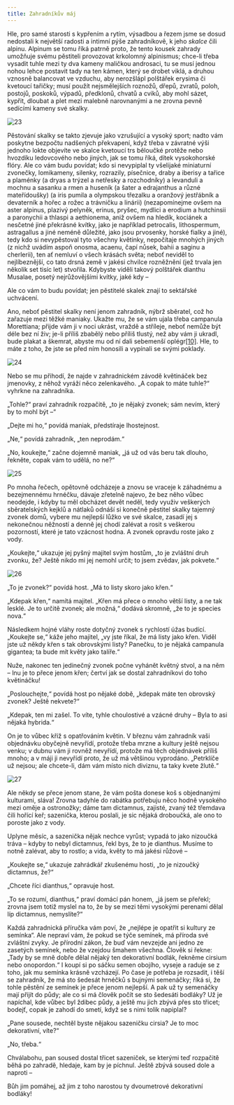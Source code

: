 ```yaml
---
title: Zahradníkův máj
---
```


Hle, pro samé starosti s kypřením a rytím, výsadbou a řezem jsme se dosud nedostali k největší radosti a intimní pýše zahradníkově, k jeho _skalce_ čili alpinu. Alpinum se tomu říká patrně proto, že tento kousek zahrady umožňuje svému pěstiteli provozovat krkolomný alpinismus; chce-li třeba vysadit tuhle mezi ty dva kameny maličkou androsaci, tu se musí jednou nohou lehce postavit tady na ten kámen, který se drobet viklá, a druhou vznosně balancovat ve vzduchu, aby nerozšlápl polštářek erysima či kvetoucí tařičky; musí použít nejsmělejších roznožů, dřepů, zvratů, poloh, postojů, poskoků, výpadů, předklonů, chvatů a cviků, aby mohl sázet, kypřit, dloubat a plet mezi malebně narovnanými a ne zrovna pevně sedícími kameny své skalky.

![23](./resources/23.jpg)  

Pěstování skalky se takto zjevuje jako vzrušující a vysoký sport; nadto vám poskytne bezpočtu nadšených překvapení, když třeba v závratné výši jednoho lokte objevíte ve skalce kvetoucí trs běloučké protěže nebo hvozdíku ledovcového nebo jiných, jak se tomu říká, dítek vysokohorské flóry. Ale co vám budu povídat; kdo si nevypiplal ty všelijaké miniaturní zvonečky, lomikameny, silenky, rozrazily, písečnice, draby a iberisy a tařice a plaménky (a dryas a trýzel a netřesky a rozchodníky) a levanduli a mochnu a sasanku a rmen a huseník (a šater a edrajanthus a různé mateřídoušky) (a iris pumila a olympskou třezalku a oranžový jestřábník a devaterník a hořec a rožec a trávničku a linárii) (nezapomínejme ovšem na aster alpinus, plazivý pelyněk, erinus, pryšec, mydlici a erodium a hutchinsii a paronychii a thlaspi a aethionema, aniž ovšem na hledík, kociánek a nesčetné jiné překrásné kvítky, jako je například petrocalis, lithospermum, astragallus a jiné neméně důležité, jako jsou prvosenky, horské fialky a jiné), tedy kdo si nevypěstoval tyto všechny květinky, nepočítaje mnohých jiných (z nichž uvádím aspoň onosma, acaenu, čapí nůsek, bahii a saginu a cherlerii), ten ať nemluví o všech krásách světa; neboť neviděl to nejlíbeznější, co tato drsná země v jakési chvilce rozněžnění (jež trvala jen několik set tisíc let) stvořila. Kdybyste viděli takový polštářek dianthu Musalae, posetý nejrůžovějšími kvítky, jaké kdy –

Ale co vám to budu povídat; jen pěstitelé skalek znají to sektářské uchvácení.

Ano, neboť pěstitel skalky není jenom zahradník, nýbrž sběratel, což ho zařazuje mezi těžké maniaky. Ukažte mu, že se vám ujala třeba campanula Morettiana; přijde vám ji v noci ukrást, vraždě a stříleje, neboť nemůže být déle bez ní živ; je-li příliš zbabělý nebo příliš tlustý, než aby vám ji ukradl, bude plakat a škemrat, abyste mu od ní dali sebemenší oplégr[\[10\]](./resources/undefined). Hle, to máte z toho, že jste se před ním honosili a vypínali se svými poklady.

![24](./resources/24.jpg)  

Nebo se mu přihodí, že najde v zahradnickém závodě květináček bez jmenovky, z něhož vyráží něco zelenkavého. „A copak to máte tuhle?“ vyhrkne na zahradníka.

„Tohle?“ praví zahradník rozpačitě, „to je nějaký zvonek; sám nevím, který by to mohl být –“

„Dejte mi ho,“ povídá maniak, předstíraje lhostejnost.

„Ne,“ povídá zahradník, „ten neprodám.“

„No, koukejte,“ začne dojemně maniak, „já už od vás beru tak dlouho, řekněte, copak vám to udělá, no ne?“

![25](./resources/25.jpg)  

Po mnoha řečech, opětovně odcházeje a znovu se vraceje k záhadnému a bezejmennému hrnéčku, dávaje zřetelně najevo, že bez něho vůbec neodejde, i kdyby tu měl obcházet devět neděl, tedy využiv veškerých sběratelských kejklů a nátlaků odnáší si konečně pěstitel skalky tajemný zvonek domů, vybere mu nejlepší lůžko ve své skalce, zasadí jej s nekonečnou něžností a denně jej chodí zalévat a rosit s veškerou pozorností, které je tato vzácnost hodna. A zvonek opravdu roste jako z vody.

„Koukejte,“ ukazuje jej pyšný majitel svým hostům, „to je zvláštní druh zvonku, že? Ještě nikdo mi jej nemohl určit; to jsem zvědav, jak pokvete.“

![26](./resources/26.jpg)  

„To je zvonek?“ povídá host. „Má to listy skoro jako křen.“

„Kdepak křen,“ namítá majitel. „Křen má přece o mnoho větší listy, a ne tak lesklé. Je to určitě zvonek; ale možná,“ dodává skromně, „že to je species nova.“

Následkem hojné vláhy roste dotyčný zvonek s rychlostí úžas budící. „Koukejte se,“ káže jeho majitel, „vy jste říkal, že má listy jako křen. Viděl jste už někdy křen s tak obrovskými listy? Panečku, to je nějaká campanula gigantea; ta bude mít květy jako talíře.“

Nuže, nakonec ten jedinečný zvonek počne vyhánět květný stvol, a na něm – lnu je to přece jenom křen; čertví jak se dostal zahradníkovi do toho květináčku!

„Poslouchejte,“ povídá host po nějaké době, „kdepak máte ten obrovský zvonek? Ještě nekvete?“

„Kdepak, ten mi zašel. To víte, tyhle choulostivé a vzácné druhy – Byla to asi nějaká hybrida.“

On je to vůbec kříž s opatřováním květin. V březnu vám zahradník vaši objednávku obyčejně nevyřídí, protože třeba mrzne a kultury ještě nejsou venku; v dubnu vám ji rovněž nevyřídí, protože má těch objednávek příliš mnoho; a v máji ji nevyřídí proto, že už má většinou vyprodáno. „Petrklíče už nejsou; ale chcete-li, dám vám místo nich diviznu, ta taky kvete žlutě.“

![27](./resources/27.jpg)  

Ale někdy se přece jenom stane, že vám pošta donese koš s objednanými kulturami, sláva! Zrovna tadyhle do rabátka potřebuju něco hodně vysokého mezi oměje a ostronožky; dáme tam dictamnus, zajisté, zvaný též třemdava čili hořící keř; sazenička, kterou poslali, je sic nějaká droboučká, ale ono to poroste jako z vody.

Uplyne měsíc, a sazenička nějak nechce vyrůst; vypadá to jako nizoučká tráva – kdyby to nebyl dictamnus, řekl bys, že to je dianthus. Musíme to notně zalévat, aby to rostlo; a vida, květy to má jakési růžové –

„Koukejte se,“ ukazuje zahrádkář zkušenému hosti, „to je nizoučký dictamnus, že?“

„Chcete říci dianthus,“ opravuje host.

„To se rozumí, dianthus,“ praví domácí pán honem, „já jsem se přeřekl; zrovna jsem totiž myslel na to, že by se mezi těmi vysokými perenami dělal líp dictamnus, nemyslíte?“

Každá zahradnická příručka vám poví, že „nejlépe je opatřit si kultury ze semínka“. Ale nepraví vám, že pokud se týče semínek, má příroda své zvláštní zvyky. Je přírodní zákon, že buď vám nevzejde ani jedno ze zasetých semínek, nebo že vzejdou šmahem všechna. Člověk si řekne: „Tady by se mně dobře dělal nějaký ten dekorativní bodlák, řekněme cirsium nebo onopordon.“ I koupí si po sáčku semen obojího, vyseje a raduje se z toho, jak mu semínka krásně vzcházejí. Po čase je potřeba je rozsadit, i těší se zahradník, že má sto šedesát hrnéčků s bujnými semenáčky; říká si, že tohle pěstění ze semínek je přece jenom nejlepší. A pak už ty semenáčky mají přijít do půdy; ale co si má člověk počít se sto šedesáti bodláky? Už je napíchal, kde vůbec byl ždibec půdy, a ještě mu jich zbývá přes sto třicet; bodejť, copak je zahodí do smetí, když se s nimi tolik napiplal?

„Pane sousede, nechtěl byste nějakou sazeničku cirsia? Je to moc dekorativní, víte?“

„No, třeba.“

Chválabohu, pan soused dostal třicet sazeniček, se kterými teď rozpačitě běhá po zahradě, hledaje, kam by je píchnul. Ještě zbývá soused dole a naproti –

Bůh jim pomáhej, až jim z toho narostou ty dvoumetrové dekorativní bodláky!
